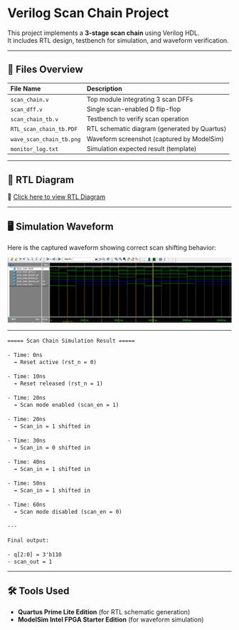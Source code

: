 # Verilog Scan Chain Project

This project implements a **3-stage scan chain** using Verilog HDL.  
It includes RTL design, testbench for simulation, and waveform verification.

---

## 📁 Files Overview

| File Name             | Description                                |
|:----------------------|:-------------------------------------------|
| `scan_chain.v`         | Top module integrating 3 scan DFFs         |
| `scan_dff.v`           | Single scan-enabled D flip-flop            |
| `scan_chain_tb.v`      | Testbench to verify scan operation         |
| `RTL_scan_chain_tb.PDF`| RTL schematic diagram (generated by Quartus) |
| `wave_scan_chain_tb.png`| Waveform screenshot (captured by ModelSim) |
| `monitor_log.txt`      | Simulation expected result (template)      |

---

## 🧩 RTL Diagram

📜 [Click here to view RTL Diagram](./RTL_scan_chain_tb.pdf)

---

## 🖥️ Simulation Waveform

Here is the captured waveform showing correct scan shifting behavior:

![Simulation Waveform](wave_scan_chain_tb.png)

---

``` 
===== Scan Chain Simulation Result =====

- Time: 0ns  
  ➔ Reset active (rst_n = 0)

- Time: 10ns  
  ➔ Reset released (rst_n = 1)

- Time: 20ns  
  ➔ Scan mode enabled (scan_en = 1)

- Time: 20ns  
  ➔ Scan_in = 1 shifted in

- Time: 30ns  
  ➔ Scan_in = 0 shifted in

- Time: 40ns  
  ➔ Scan_in = 1 shifted in

- Time: 50ns  
  ➔ Scan_in = 1 shifted in

- Time: 60ns  
  ➔ Scan mode disabled (scan_en = 0)

---

Final output:

- q[2:0] = 3'b110
- scan_out = 1
```
---

## 🛠️ Tools Used

- **Quartus Prime Lite Edition** (for RTL schematic generation)
- **ModelSim Intel FPGA Starter Edition** (for waveform simulation)
